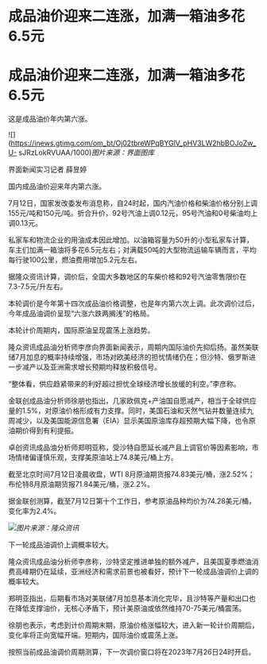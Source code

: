 # 成品油价迎来二连涨，加满一箱油多花6.5元

# 成品油价迎来二连涨，加满一箱油多花6.5元

这是成品油价年内第六涨。

![](https://inews.gtimg.com/om_bt/Oj02tbreWPqBYGlV_pHV3LW2hbBOJoZw_U-
sJRzLokRVUAA/1000)_图片来源：界面图库_

界面新闻实习记者 薛昱婷

国内成品油价迎来年内第六涨。

7月12日，国家发改委发布消息称，自24时起，国内汽油价格和柴油价格分别上调155元/吨和150元/吨。折合升价，92号汽油上调0.12元，95号汽油和0号柴油均上调0.13元。

私家车和物流企业的用油成本因此增加。以油箱容量为50升的小型私家车计算，车主们加满一箱油将多花6.5元左右；对满载50吨的大型物流运输车辆而言，平均每行驶100公里，燃油费用增加5.2元左右。

据隆众资讯计算，调价后，全国大多数地区的车柴价格和92号汽油零售限价在7.3-7.5元/升左右。

本轮调价是今年第十四次成品油价格调整，也是年内第六次上调。此次调价过后，今年成品油调价呈现“六涨六跌两搁浅”的格局。

本轮计价周期内，国际原油呈现震荡上涨趋势。

隆众资讯成品油分析师李彦向界面新闻表示，周期内国际油价先抑后扬。虽然美联储7月加息的概率持续增强，市场对欧美经济的担忧情绪仍在；但沙特、俄罗斯进一步减产以及亚洲需求增长预期均释放积极信号。

“整体看，供应趋紧带来的利好超过担忧全球经济增长放缓的利空。”李彦称。

金联创成品油分析师徐朋也指出，几家欧佩克+产油国自愿减产，相当于全球供应量的1.5%，对原油价格形成有力支撑。同时，美国石油和天然气钻井数量连续九周减少，以及美国能源信息署（EIA）显示美国原油库存超预期大幅下降，也令原油期价得到有利提振。

卓创资讯成品油分析师郑明亚称，受沙特自愿延长减产且上调官价等因素影响，市场情绪偏谨慎乐观，支撑美原油站上74.8美元/桶上方。

截至北京时间7月12日凌晨收盘，WTI 8月原油期货报74.83美元/桶，涨2.52%；布伦特8月原油期货报71.84美元/桶，涨2.2%。

据金联创测算，截至7月12日第十个工作日，参考原油品种均价为74.28美元/桶，变化率为2.4%。

![](https://inews.gtimg.com/om_bt/Ovf9Igqyb7WErNhiV9FlhbHJkiWK02wVOXOBaNeFTV5UwAA/1000)_图片来源：隆众资讯_

下一轮成品油调价上调概率较大。

隆众资讯成品油分析师李彦称，沙特坚定推进单独的额外减产，且美国夏季燃油消费高峰期仍在延续，亚洲经济和需求前景也被看好，预计下一轮成品油调价上调的概率较大。

郑明亚指出，后期看市场对美联储7月加息基本消化完毕，且沙特等产量和出口也在降低支撑油价，无核心矛盾下，预计美原油或依然维持70-75美元/桶震荡。

徐朋也表示，考虑到计价周期末期，原油价格涨幅较大，进入新一轮计价周期后，变化率将正向宽幅开端。短期内，国际油价或震荡上涨。

按照当前成品油调价周期测算，下一次调价窗口将在2023年7月26日24时开启。

